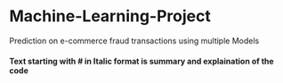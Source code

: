 # Machine-Learning-Project
Prediction on e-commerce fraud transactions using multiple Models
#### Text starting with # in Italic format is summary and explaination of the code
